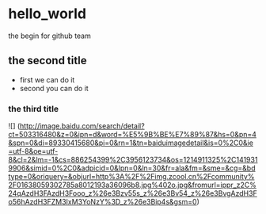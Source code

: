 # hello_world
the begin for github team
## the second title
- first we can do it
- second you can do it
### the third title
![] (http://image.baidu.com/search/detail?ct=503316480&z=0&ipn=d&word=%E5%9B%BE%E7%89%87&hs=0&pn=4&spn=0&di=89330415680&pi=0&rn=1&tn=baiduimagedetail&is=0%2C0&ie=utf-8&oe=utf-8&cl=2&lm=-1&cs=886254399%2C3956123734&os=1214911325%2C1419319906&simid=0%2C0&adpicid=0&lpn=0&ln=30&fr=ala&fm=&sme=&cg=&bdtype=0&oriquery=&objurl=http%3A%2F%2Fimg.zcool.cn%2Fcommunity%2F01638059302785a8012193a36096b8.jpg%402o.jpg&fromurl=ippr_z2C%24qAzdH3FAzdH3Fooo_z%26e3Bzv55s_z%26e3Bv54_z%26e3BvgAzdH3Fo56hAzdH3FZM3IxM3YoNzY%3D_z%26e3Bip4s&gsm=0)

